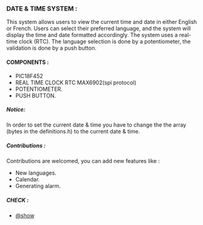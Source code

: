 ### DATE & TIME SYSTEM : 
This system allows users to view the current time and date in either English or French.
Users can select their preferred language, and the system will display the time and date formatted accordingly. The system uses a real-time clock (RTC).
The language selection is done by a potentiometer, the validation is done by a push button.

#### COMPONENTS : 
- PIC18F452
- REAL TIME CLOCK RTC MAX6902(spi protocol)
- POTENTIOMETER.
- PUSH BUTTON.

##### Notice:
In order to set the current date & time you have to change the the array (bytes in the definitions.h) to the current date & time.

##### Contributions : 
Contributions are welcomed, you can add new features like : 
- New languages.
- Calendar.
- Generating alarm.

##### CHECK : 
- [@show](https://github.com/0xaB26/realTimeClockSystem/blob/main/show.mp4)
